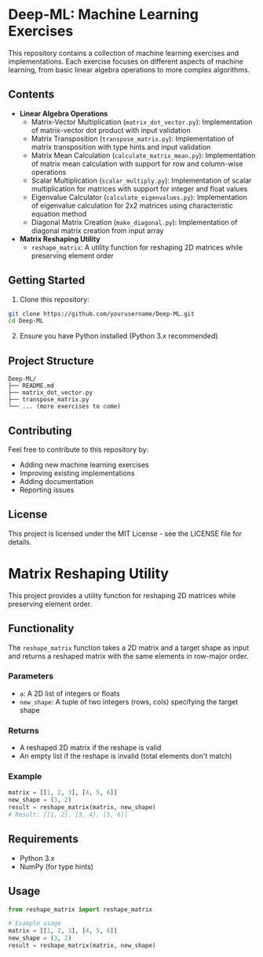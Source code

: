 # Deep-ML: Machine Learning Exercises

This repository contains a collection of machine learning exercises and implementations. Each exercise focuses on different aspects of machine learning, from basic linear algebra operations to more complex algorithms.

## Contents

- **Linear Algebra Operations**
  - Matrix-Vector Multiplication (`matrix_dot_vector.py`): Implementation of matrix-vector dot product with input validation
  - Matrix Transposition (`transpose_matrix.py`): Implementation of matrix transposition with type hints and input validation
  - Matrix Mean Calculation (`calculate_matrix_mean.py`): Implementation of matrix mean calculation with support for row and column-wise operations
  - Scalar Multiplication (`scalar_multiply.py`): Implementation of scalar multiplication for matrices with support for integer and float values
  - Eigenvalue Calculator (`calculate_eigenvalues.py`): Implementation of eigenvalue calculation for 2x2 matrices using characteristic equation method
  - Diagonal Matrix Creation (`make_diagonal.py`): Implementation of diagonal matrix creation from input array
- **Matrix Reshaping Utility**
  - `reshape_matrix`: A utility function for reshaping 2D matrices while preserving element order

## Getting Started

1. Clone this repository:
```bash
git clone https://github.com/yourusername/Deep-ML.git
cd Deep-ML
```

2. Ensure you have Python installed (Python 3.x recommended)

## Project Structure

```
Deep-ML/
├── README.md
├── matrix_dot_vector.py
├── transpose_matrix.py
└── ... (more exercises to come)
```

## Contributing

Feel free to contribute to this repository by:
- Adding new machine learning exercises
- Improving existing implementations
- Adding documentation
- Reporting issues

## License

This project is licensed under the MIT License - see the LICENSE file for details.

# Matrix Reshaping Utility

This project provides a utility function for reshaping 2D matrices while preserving element order.

## Functionality

The `reshape_matrix` function takes a 2D matrix and a target shape as input and returns a reshaped matrix with the same elements in row-major order.

### Parameters
- `a`: A 2D list of integers or floats
- `new_shape`: A tuple of two integers (rows, cols) specifying the target shape

### Returns
- A reshaped 2D matrix if the reshape is valid
- An empty list if the reshape is invalid (total elements don't match)

### Example
```python
matrix = [[1, 2, 3], [4, 5, 6]]
new_shape = (3, 2)
result = reshape_matrix(matrix, new_shape)
# Result: [[1, 2], [3, 4], [5, 6]]
```

## Requirements
- Python 3.x
- NumPy (for type hints)

## Usage
```python
from reshape_matrix import reshape_matrix

# Example usage
matrix = [[1, 2, 3], [4, 5, 6]]
new_shape = (3, 2)
result = reshape_matrix(matrix, new_shape)
``` 